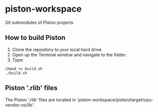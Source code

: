 piston-workspace
================

Git submodules of Piston projects

## How to build Piston

1. Clone the repository to your local hard drive.
2. Open up the Terminal window and navigate to the folder.
3. Type:

```
chmod +x build.sh
./build.sh
```

## Piston '.rlib' files

The Piston '.rlib' files are located in 'piston-workspace/piston/target/cpu-vendor-os/lib'.
